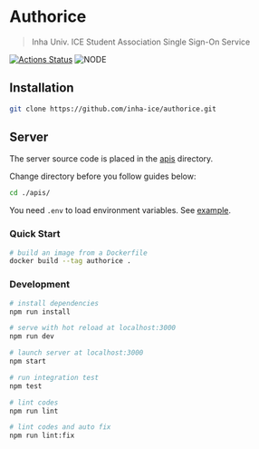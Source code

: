 # Authorice

> Inha Univ. ICE Student Association Single Sign-On Service

[![Actions Status](https://github.com/inha-ice/authorice/workflows/Node%20CI/badge.svg)](https://github.com/inha-ice/authorice/actions) ![NODE](https://img.shields.io/badge/Node-%3E%3D12.0.0-brightgreen)

## Installation

```bash
git clone https://github.com/inha-ice/authorice.git
```

## Server

The server source code is placed in the [apis](./apis) directory.

Change directory before you follow guides below:

```bash
cd ./apis/
```

You need `.env` to load environment variables. See [example](./apis/.env.example).

### Quick Start

```bash
# build an image from a Dockerfile
docker build --tag authorice .
```

### Development

```bash
# install dependencies
npm run install

# serve with hot reload at localhost:3000
npm run dev

# launch server at localhost:3000
npm start

# run integration test
npm test

# lint codes
npm run lint

# lint codes and auto fix
npm run lint:fix
```

